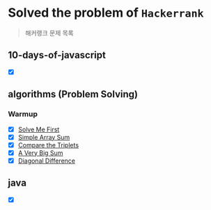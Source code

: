 # Solved the problem of `Hackerrank`
> 해커랭크 문제 목록

## 10-days-of-javascript
- [x] []()

## algorithms (Problem Solving)
### Warmup
- [x] [Solve Me First](https://github.com/bin-e/algorithm/tree/master/hackerrank/algorithms/solve-me-first)
- [x] [Simple Array Sum](https://github.com/bin-e/algorithm/tree/master/hackerrank/algorithms/simple-array-sum)
- [x] [Compare the Triplets](https://github.com/bin-e/algorithm/tree/master/hackerrank/algorithms/compare-the-triplets)
- [x] [A Very Big Sum](https://github.com/bin-e/algorithm/tree/master/hackerrank/algorithms/a-very-big-sum)
- [x] [Diagonal Difference](https://github.com/bin-e/algorithm/tree/master/hackerrank/algorithms/diagonal-difference)

## java
- [x] []()